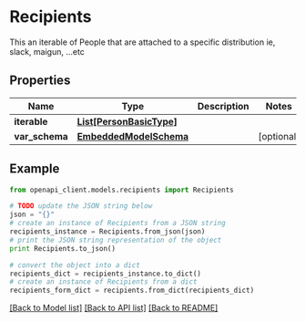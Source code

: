 # Recipients

This an iterable of People that are attached to a specific distribution ie, slack, maigun, ...etc

## Properties
Name | Type | Description | Notes
------------ | ------------- | ------------- | -------------
**iterable** | [**List[PersonBasicType]**](PersonBasicType.md) |  | 
**var_schema** | [**EmbeddedModelSchema**](EmbeddedModelSchema.md) |  | [optional] 

## Example

```python
from openapi_client.models.recipients import Recipients

# TODO update the JSON string below
json = "{}"
# create an instance of Recipients from a JSON string
recipients_instance = Recipients.from_json(json)
# print the JSON string representation of the object
print Recipients.to_json()

# convert the object into a dict
recipients_dict = recipients_instance.to_dict()
# create an instance of Recipients from a dict
recipients_form_dict = recipients.from_dict(recipients_dict)
```
[[Back to Model list]](../README.md#documentation-for-models) [[Back to API list]](../README.md#documentation-for-api-endpoints) [[Back to README]](../README.md)


